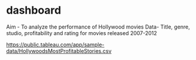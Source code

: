 # dashboard
Aim - To analyze the performance of Hollywood movies
Data- Title, genre, studio, profitability and rating for movies released 2007-2012



https://public.tableau.com/app/sample-data/HollywoodsMostProfitableStories.csv
